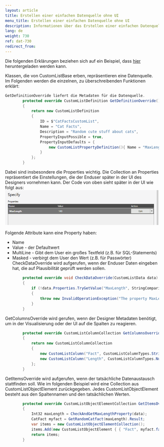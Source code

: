 ```yaml
---
layout: article
title: Erstellen einer einfachen Datenquelle ohne UI
menu_title: Erstellen einer einfachen Datenquelle ohne UI
description: Informationen über das Erstellen einer einfachen Datenquelle ohne UI
lang: de
weight: 730
ref: dat-730
redirect_from:
---
```



Die folgenden Erklärungen beziehen sich auf ein Beispiel, dass [hier](https://github.com/Peakboard/PeakboardExtensions/tree/master/Samples/AirportConditions) heruntergeladen werden kann.

Klassen, die von CustomListBase erben, repräsentieren eine Datenquelle. Im Folgenden werden die einzelnen, zu überschreibenden Funktionen erklärt:

```C#
GetDefinitionOverride liefert die Metadaten für die Datenquelle.
        protected override CustomListDefinition GetDefinitionOverride()
        {
            return new CustomListDefinition
            {
                ID = $"CatFactsCustomList",
                Name = "Cat Facts",
                Description = "Random cute stuff about cats", 
                PropertyInputPossible = true,
                PropertyInputDefaults = {
                    new CustomListPropertyDefinition(){ Name = "MaxLength", Value = "140"}
                }
            };
        }
```

Dabei sind insbesondere die Properties wichtig. Die Collection an Properties repräsentiert die Einstellungen, die der Enduser später in der UI des Designers vornehmen kann. Der Code von oben sieht später in der UI wie folgt aus:
![img01](/assets/images/data-sources/extension/PeakboardExtension_user_property.png)

Folgende Attribute kann eine Property haben:

- Name
- Value - der Defaultwert
- MultiLine - Gibt dem User ein großes Textfeld (z.B. für SQL-Statements)
- Masked - verbirgt dem User den Wert (z.B. für Passwörter)
CheckDataOverride wird aufgerufen, wenn der Enduser Daten eingeben hat, die auf Plausibilität geprüft werden sollen.

```C#
        protected override void CheckDataOverride(CustomListData data)
        {
            if (!data.Properties.TryGetValue("MaxLength", StringComparison.OrdinalIgnoreCase, out var MaxLength))
            {
                throw new InvalidOperationException("The property MaxLength is not defined");
            }
        }
```

GetColumnsOverride wird gerufen, wenn der Designer Metadaten benötigt, um in der Visualisierung oder der UI auf die Spalten zu reagieren.

```C#
        protected override CustomListColumnCollection GetColumnsOverride(CustomListData data)
        {
            return new CustomListColumnCollection
            {
                new CustomListColumn("Fact", CustomListColumnTypes.String),
                new CustomListColumn("Length", CustomListColumnTypes.Number),
            };
        }
```

GetItemsOverride wird aufgerufen, wenn der tatsächliche Datenaustausch stattfinden soll. Wie im folgenden Beispiel wird eine Collection aus CustomListObjectElement zurückgegeben. Jedes CustomListObjectElement besteht aus den Spaltennamen und den tatsächlichen Werten.

```C#
        protected override CustomListObjectElementCollection GetItemsOverride(CustomListData data)
        {
            Int32 maxLength = CheckAndGetMaxLengthProperty(data);
            CatFact myfact = GetRandomCatfact(maxLength).Result;
            var items = new CustomListObjectElementCollection();
            items.Add(new CustomListObjectElement { { "Fact", myfact.fact }, { "Length", myfact.length }, });
            return items;
        }
```
